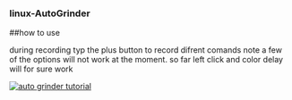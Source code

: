 ### linux-AutoGrinder

##how to use

during recording typ the plus button to record difrent comands note a few of the options will not work at the moment. so far left click and color delay will for sure work


[![auto grinder tutorial](https://img.youtube.com/vi/Tu5e8Skyg4A/hqdefault.jpg)](https://www.youtube.com/watch?v=Tu5e8Skyg4A&t "auto grinder tutorial")

